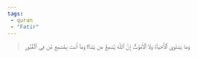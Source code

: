 ```yaml
---
tags: 
 - quran 
 - "Fatir"
---
```


> وَمَا يَسۡتَوِي ٱلۡأَحۡيَآءُ وَلَا ٱلۡأَمۡوَٰتُۚ إِنَّ ٱللَّهَ يُسۡمِعُ مَن يَشَآءُۖ وَمَآ أَنتَ بِمُسۡمِعٖ مَّن فِي ٱلۡقُبُورِ
